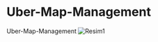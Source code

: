 # Uber-Map-Management
Uber-Map-Management
![Resim1](https://user-images.githubusercontent.com/73459364/218671846-4c49fd36-d332-461a-8381-7646f1edda90.png)
